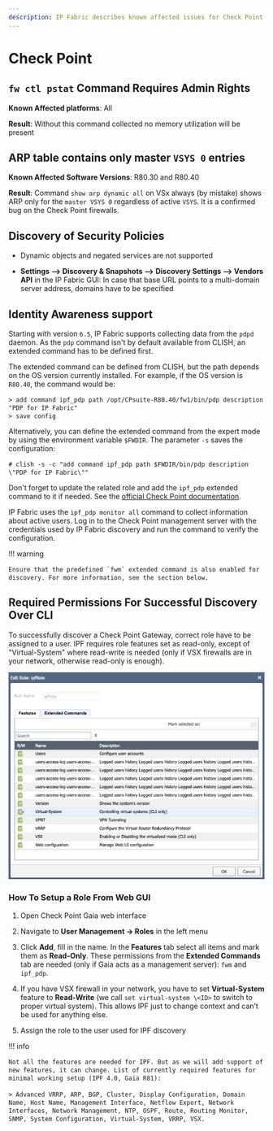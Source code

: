 ```yaml
---
description: IP Fabric describes known affected issues for Check Point and how to fix them.
---
```


# Check Point

## `fw ctl pstat` Command Requires Admin Rights

**Known Affected platforms**: All

**Result**: Without this command collected no memory utilization will be present

## ARP table contains only master `VSYS 0` entries

**Known Affected Software Versions**: R80.30 and R80.40

**Result**: Command `show arp dynamic all` on VSx always (by mistake) shows ARP only for the `master VSYS 0` regardless of active `VSYS`. It is a confirmed bug on the Check Point firewalls.

## Discovery of Security Policies

- Dynamic objects and negated services are not supported

- **Settings --> Discovery & Snapshots --> Discovery Settings --> Vendors
  API** in the IP Fabric GUI: In case that base URL points to a multi-domain
  server address, domains have to be specified

## Identity Awareness support

Starting with version `6.5`, IP Fabric supports collecting data from the `pdpd` daemon. As the `pdp` command isn't by default available from CLISH, an extended command has to be defined first.

The extended command can be defined from CLISH, but the path depends on the OS version currently installed. For example, if the OS version is `R80.40`, the command would be:

```
> add command ipf_pdp path /opt/CPsuite-R80.40/fw1/bin/pdp description "PDP for IP Fabric"
> save config
```

Alternatively, you can define the extended command from the expert mode by using the environment variable `$FWDIR`. The parameter `-s` saves the configuration:

```
# clish -s -c "add command ipf_pdp path $FWDIR/bin/pdp description \"PDP for IP Fabric\""
```

Don't forget to update the related role and add the `ipf_pdp` extended command to it if needed. See the [official Check Point documentation](https://sc1.checkpoint.com/documents/R81/WebAdminGuides/EN/CP_R81_ScalablePlatforms_Gaia_AdminGuide/Topics-SP-Gaia/User-Defined-Extended-Commands.htm?tocpath=Introduction%20to%20the%20Command%20Line%20Interface%7C_____8).

IP Fabric uses the `ipf_pdp monitor all` command to collect information about active users. Log in to the Check Point management server with the credentials used by IP Fabric discovery and run the command to verify the configuration.

!!! warning

    Ensure that the predefined `fwm` extended command is also enabled for discovery. For more information, see the section below.

## Required Permissions For Successful Discovery Over CLI

To successfully discover a Check Point Gateway, correct role have to be
assigned to a user. IPF requires role features set as read-only, except
of "Virtual-System" where read-write is needed (only if VSX firewalls
are in your network, otherwise read-only is enough).

![](checkpoint/checkpoint_role.png)

### How To Setup a Role From Web GUI

1.  Open Check Point Gaia web interface

2.  Navigate to **User Management -> Roles** in the left menu

3.  Click **Add**, fill in the name. In the **Features** tab select all items
    and mark them as **Read-Only**. These permissions from the **Extended Commands** tab are needed (only if Gaia acts as a management server): `fwm` and `ipf_pdp`.

4.  If you have VSX firewall in your network, you have to set
    **Virtual-System** feature to **Read-Write** (we call `set
virtual-system \<ID>` to switch to proper virtual system). This
    allows IPF just to change context and can’t be used for anything
    else.

5.  Assign the role to the user used for IPF discovery

!!! info

    Not all the features are needed for IPF. But as we will add support of new features, it can change. List of currently required features for minimal working setup (IPF 4.0, Gaia R81):

    > Advanced VRRP, ARP, BGP, Cluster, Display Configuration, Domain Name, Host Name, Management Interface, Netflow Export, Network Interfaces, Network Management, NTP, OSPF, Route, Routing Monitor, SNMP, System Configuration, Virtual-System, VRRP, VSX.
